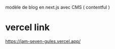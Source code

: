 modèle de blog en next.js avec CMS ( contentful )

# vercel link
https://jam-seven-gules.vercel.app/